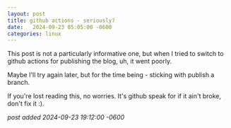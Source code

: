 ```yaml
---
layout:	post
title: github actions - seriously?	
date:	2024-09-23 05:05:00 -0600
categories:	linux
---
```

This post is not a particularly informative one, but when I tried to switch to github actions for publishing the blog, uh, it went poorly.

Maybe I'll try again later, but for the time being - sticking with publish a branch.

If you're lost reading this, no worries. It's github speak for if it ain't broke, don't fix it :).

*post added 2024-09-23 19:12:00 -0600*
